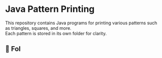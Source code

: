 # Java Pattern Printing

This repository contains Java programs for printing various patterns such as triangles, squares, and more.  
Each pattern is stored in its own folder for clarity.

## 📂 Fol
